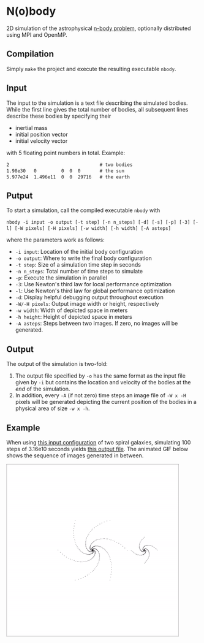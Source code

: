 # N(o)body

2D simulation of the astrophysical [n-body problem](https://en.wikipedia.org/wiki/N-body_problem),
optionally distributed using MPI and OpenMP.

## Compilation

Simply `make` the project and execute the resulting executable `nbody`.

## Input

The input to the simulation is a text file describing the simulated bodies.
While the first line gives the total number of bodies, all subsequent lines 
describe these bodies by specifying their

- inertial mass
- initial position vector
- initial velocity vector

with 5 floating point numbers in total. Example:

```
2                                 # two bodies
1.98e30   0         0  0  0       # the sun
5.977e24  1.496e11  0  0  29716   # the earth
```

## Putput

To start a simulation, call the compiled executable `nbody` with

```
nbody -i input -o output [-t step] [-n n_steps] [-d] [-s] [-p] [-3] [-l] [-W pixels] [-H pixels] [-w width] [-h width] [-A asteps]
```

where the parameters work as follows:

- `-i input`: Location of the initial body configuration
- `-o output`: Where to write the final body configuration
- `-t step`: Size of a simulation time step in seconds
- `-n n_steps`: Total number of time steps to simulate
- `-p`: Execute the simulation in parallel
- `-3`: Use Newton's third law for local performance optimization
- `-l`: Use Newton's third law for global performance optimization
- `-d`: Display helpful debugging output throughout execution
- `-W/-H pixels`: Output image width or height, respectively
- `-w width`: Width of depicted space in meters
- `-h height`: Height of depicted space in meters
- `-A asteps`: Steps between two images. If zero, no images will be generated.


## Output

The output of the simulation is two-fold:

1. The output file specified by `-o` has the same format as the input file given by `-i` but contains the location and velocity of the bodies at the *end* of the simulation.
2. In addition, every `-A` (if not zero) time steps an image file of `-W x -H` pixels will be generated depicting the current position of the bodies in a physical area of size `-w x -h`.

## Example

When using [this input configuration](twogalaxies_in.dat) of two spiral galaxies, simulating 100 steps of 3.16e10 seconds yields [this output file](twogalaxies_out.dat). The animated GIF below shows the sequence of images generated in between.

![Animated GIF of a simulation of two spiral galaxies](twogalaxies.gif)